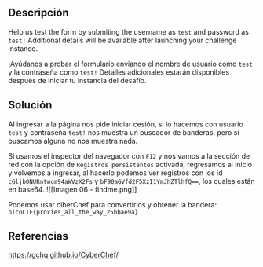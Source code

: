 ## Descripción
Help us test the form by submiting the username as `test` and password as `test!` Additional details will be available after launching your challenge instance.

¡Ayúdanos a probar el formulario enviando el nombre de usuario como `test` y la contraseña como `test!` Detalles adicionales estarán disponibles después de iniciar tu instancia del desafío.
## Solución
Al ingresar a la página nos pide iniciar cesión, si lo hacemos con usuario `test` y contraseña `test!` nos muestra un buscador de banderas, pero si buscamos alguna no nos muestra nada.

Si usamos el inspector del navegador con `F12` y nos vamos a la sección de red con la opción de `Registros persistentes` activada, regresamos al inicio y volvemos a ingresar, al hacerlo podemos ver registros con los id `cGljb0NURntwcm94aWVzX2Fs` y `bF90aGVfd2F5XzI1YmJhZTlhfQ==`, los cuales están en base64.
![[Imagen 06 - findme.png]]

Podemos usar ciberChef para convertirlos y obtener la bandera:
`picoCTF{proxies_all_the_way_25bbae9a}`
## Referencias
https://gchq.github.io/CyberChef/